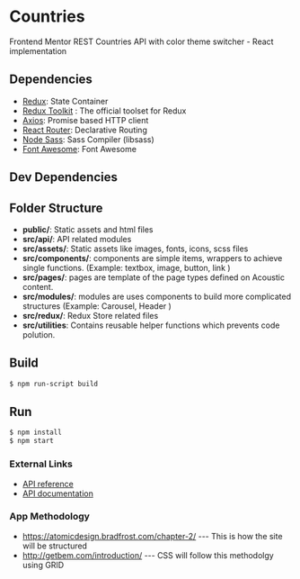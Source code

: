 # Countries
Frontend Mentor REST Countries API with color theme switcher - React implementation

## Dependencies
- [Redux](https://redux.js.org/): State Container
- [Redux Toolkit](https://www.npmjs.com/package/@reduxjs/toolkit) : The official toolset for Redux
- [Axios](https://github.com/axios/axios): Promise based HTTP client
- [React Router](https://reactrouter.com/): Declarative Routing
- [Node Sass](https://github.com/sass/node-sass): Sass Compiler (libsass)
- [Font Awesome](https://fontawesome.com/v5.15/how-to-use/on-the-web/using-with/react): Font Awesome

## Dev Dependencies

## Folder Structure
- **public/**: Static assets and html files
- **src/api/**: API related modules
- **src/assets/**: Static assets like images, fonts, icons, scss files
- **src/components/**: components are simple items, wrappers to achieve single functions. (Example: textbox, image, button, link )
- **src/pages/**: pages are template of the page types defined on Acoustic content.
- **src/modules/**: modules are uses components to build more complicated structures (Example: Carousel, Header )
- **src/redux/**: Redux Store related files
- **src/utilities**: Contains reusable helper functions which prevents code polution.

## Build
```sh
$ npm run-script build
```

## Run
```sh
$ npm install
$ npm start
```

### External Links
 - [API reference](https://restcountries.eu/rest/v2/)
 - [API documentation](https://restcountries.eu/)

### App Methodology
- https://atomicdesign.bradfrost.com/chapter-2/ --- This is how the site will be structured
- http://getbem.com/introduction/ --- CSS will follow this methodolgy using GRID